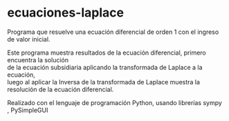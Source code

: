 # ecuaciones-laplace



Programa que resuelve una ecuación diferencial de orden 1 con el ingreso de valor inicial.

Este programa muestra resultados de la ecuación diferencial, primero encuentra la solución<br>
de la ecuación subsidiaria aplicando la transformada de Laplace a la ecuación,<br>
luego al aplicar la Inversa de la transformada de Laplace muestra la resolución de la ecuación  diferencial. 

Realizado con el lenguaje de programación Python, usando librerías  sympy , PySimpleGUI